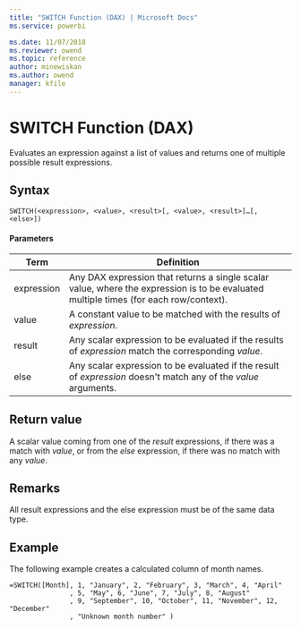 ```yaml
---
title: "SWITCH Function (DAX) | Microsoft Docs"
ms.service: powerbi 

ms.date: 11/07/2018
ms.reviewer: owend
ms.topic: reference
author: minewiskan
ms.author: owend
manager: kfile
---
```

# SWITCH Function (DAX)
Evaluates an expression against a list of values and returns one of multiple possible result expressions.  
  
## Syntax  
  
```dax
SWITCH(<expression>, <value>, <result>[, <value>, <result>]…[, <else>])  
```
  
#### Parameters  

|Term|Definition|  
|--------|--------------|  
| expression  | Any DAX expression that returns a single scalar value, where the expression is to be evaluated multiple times (for each row/context).   |  
| value |  A constant value to be matched with the results of *expression*.  |
|result |Any scalar expression to be evaluated if the results of *expression* match the corresponding *value*.  |
|else |Any scalar expression to be evaluated if the result of *expression* doesn't match any of the *value* arguments.  |

## Return value  
A scalar value coming from one of the *result* expressions, if there was a match with *value*, or from the *else* expression, if there was no match with any *value*.  
  
## Remarks  
All result expressions and the else expression must be of the same data type.  
  
## Example  
The following example creates a calculated column of month names.  
  
```dax
=SWITCH([Month], 1, "January", 2, "February", 3, "March", 4, "April"  
               , 5, "May", 6, "June", 7, "July", 8, "August"  
               , 9, "September", 10, "October", 11, "November", 12, "December"  
               , "Unknown month number" )  
```

